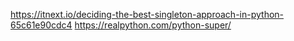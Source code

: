 https://itnext.io/deciding-the-best-singleton-approach-in-python-65c61e90cdc4
https://realpython.com/python-super/
